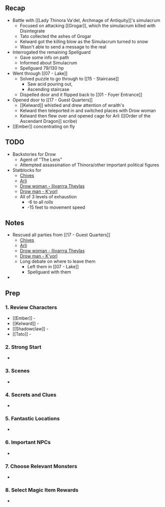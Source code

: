 
## Recap

* Battle with [[Lady Thinora Va'del, Archmage of Antiquity]]'s simulacrum
	* Focused on attacking [[Grogar]], which the simulacrum killed with Disintegrate
	* Tato collected the ashes of Grogar
	* Kelward got the killing blow as the Simulacrum turned to snow
	* Wasn't able to send a message to the real
* Interrogated the remaining Spellguard
	* Gave some info on path
	* Informed about Simulacrum
	* Spellguard 79/130 hp
* Went through [[07 - Lake]]
	* Solved puzzle to go through to [[15 - Staircase]]
		* Saw acid pouring out,
		* Ascending staircase
	* Dispelled door and it flipped back to [[01 - Foyer Entrance]]
* Opened door to [[17 - Guest Quarters]]
	* [[Kelward]] whistled and drew attention of wraith's
	* Kelward then teleported in and switched places with Drow woman
	* Kelward then flew over and opened cage for Arli ([[Order of the Ascendant Dragon]] scribe)
* [[Ember]] concentrating on fly

## TODO

* Backstories for Drow
	* Agent of "The Lens"
	* Attempted assassination of Thinora/other important political figures
* Statblocks for
	* [Chives](https://www.dndbeyond.com/monsters/2560865-martial-arts-adept)
	* [Arli](https://www.dndbeyond.com/monsters/16985-priest)
	* [Drow woman - Ilivarrra Theylas](https://www.dndbeyond.com/monsters/17135-drow-mage)
	* [Drow man - K'yorl](https://www.dndbeyond.com/monsters/17134-drow-elite-warrior)
	* All of 3 levels of exhaustion
		* -6 to all rolls
		* -15 feet to movement speed

## Notes

* Rescued all parties from [[17 - Guest Quarters]]
	* [Chives](https://www.dndbeyond.com/monsters/2560865-martial-arts-adept)
	* [Arli](https://www.dndbeyond.com/monsters/16985-priest)
	* [Drow woman - Ilivarrra Theylas](https://www.dndbeyond.com/monsters/17135-drow-mage)
	* [Drow man - K'yorl](https://www.dndbeyond.com/monsters/17134-drow-elite-warrior)
	* Long debate on where to leave them
		* Left them in [[07 - Lake]]
		* Spellguard with them
* 
## Prep
### 1. Review Characters

* [[Ember]] - 
* [[Kelward]] -
* [[Shadowclaw]] - 
* [[Tato]] - 

### 2. Strong Start

* 

### 3. Scenes

* 

### 4. Secrets and Clues

* 

### 5. Fantastic Locations

* 

### 6. Important NPCs

* 

### 7. Choose Relevant Monsters

* 

### 8. Select Magic Item Rewards

* 
